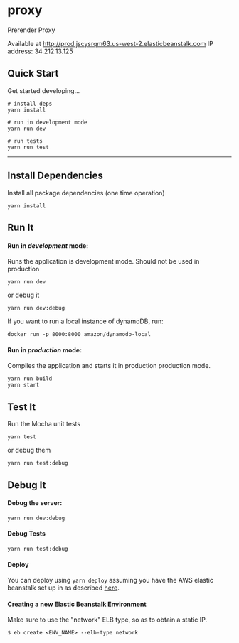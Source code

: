 # proxy

Prerender Proxy

Available at http://prod.jscysrqm63.us-west-2.elasticbeanstalk.com 
IP address: 34.212.13.125


## Quick Start

Get started developing...

```shell
# install deps
yarn install

# run in development mode
yarn run dev

# run tests
yarn run test
```

---

## Install Dependencies

Install all package dependencies (one time operation)

```shell
yarn install
```

## Run It
#### Run in *development* mode:
Runs the application is development mode. Should not be used in production

```shell
yarn run dev
```

or debug it

```shell
yarn run dev:debug
```

If you want to run a local instance of dynamoDB, run:

```shell
docker run -p 8000:8000 amazon/dynamodb-local
```

#### Run in *production* mode:

Compiles the application and starts it in production production mode.

```shell
yarn run build
yarn start
```

## Test It

Run the Mocha unit tests

```shell
yarn test
```

or debug them

```shell
yarn run test:debug
```

## Debug It

#### Debug the server:

```
yarn run dev:debug
```

#### Debug Tests

```
yarn run test:debug
```

#### Deploy

You can deploy using `yarn deploy` assuming you have the AWS elastic beanstalk set up in as described [here](../README.md).

#### Creating a new Elastic Beanstalk Environment

Make sure to use the "network" ELB type, so as to obtain a static IP.

```
$ eb create <ENV_NAME> --elb-type network
```